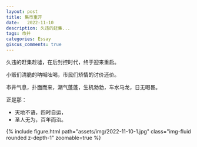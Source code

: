 ```yaml
---
layout: post
title: 集市重开
date:   2022-11-10
description: 久违的赶集...
tags: 市井
categories: Essay
giscus_comments: true
---
```


久违的赶集趁墟，在后封控时代，终于迎来重启。

小贩们清脆的呐喊吆喝，市民们矫情的讨价还价。

市井气息，扑面而来，潮气蓬蓬，生机勃勃，车水马龙，日无暇晷。

正是那：  
- 天地不语，四时自运，
- 圣人无为，百年而治。

<div class="row">
    <div class="col-sm-8 mt-3 mt-md-0">
        {% include figure.html path="assets/img/2022-11-10-1.jpg"  class="img-fluid rounded z-depth-1" zoomable=true %}
    </div>
</div>
